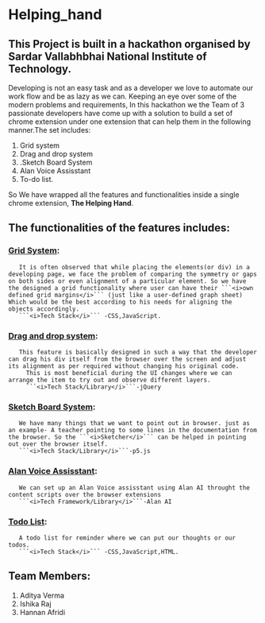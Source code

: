 # Helping_hand
## This Project is built in a hackathon organised by Sardar Vallabhbhai National Institute of Technology.

Developing is not an easy task and as a developer we love to automate our work flow and be as lazy as we can. Keeping an eye over some of the modern problems and requirements, In this hackathon we the Team of 3 passionate developers have come up with a solution to build a set of chrome extension under one extension that can help them in the following manner.The set includes:
<ol>
 <li>Grid system</li>
<li>Drag and drop system</li>
<li>.Sketch Board System</li>
<li>Alan Voice Assisstant</li>
<li>To-do list.</li>
</ol>

So We have wrapped all the features and functionalities inside a single chrome extension, <b>The Helping Hand</b>.
## The functionalities of the features includes:
### <u>Grid System</u>:
       It is often observed that while placing the elements(or div) in a developing page, we face the problem of comparing the symmetry or gaps on both sides or even alignment of a particular element. So we have the designed a grid functionality where user can have their ```<i>own defined grid margins</i>``` (just like a user-defined graph sheet) Which would be the best according to his needs for aligning the objects accordingly.
       ```<i>Tech Stack</i>``` -CSS,JavaScript.
### <u>Drag and drop system</u>:
       This feature is basically designed in such a way that the developer can drag his div itself from the browser over the screen and adjust its alignment as per required without changing his original code.
         This is most beneficial during the UI changes where we can arrange the item to try out and observe different layers.
         ```<i>Tech Stack/Library</i>```-jQuery
### <u>Sketch Board System</u>:
       We have many things that we want to point out in browser. just as an example- A teacher pointing to some lines in the documentation from the browser. So the ```<i>Sketcher</i>``` can be helped in pointing out over the browser itself.
       ```<i>Tech Stack/Library</i>```-p5.js
### <u>Alan Voice Assisstant</u>:
       We can set up an Alan Voice assisstant using Alan AI throught the content scripts over the browser extensions
       ```<i>Tech Framework/Library</i>```-Alan AI
### <u>Todo List</u>:
       A todo list for reminder where we can put our thoughts or our todos.
       ```<i>Tech Stack</i>``` -CSS,JavaScript,HTML.

## Team Members:
  <ol>
  <li>Aditya Verma</li>
  <li>Ishika Raj</li>
 <li> Hannan Afridi</li>
  </ol>